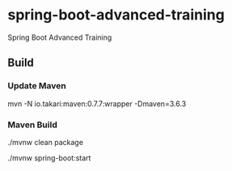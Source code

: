 # spring-boot-advanced-training
Spring Boot Advanced Training


## Build 

### Update Maven


mvn -N io.takari:maven:0.7.7:wrapper -Dmaven=3.6.3


### Maven Build 

./mvnw clean package

./mvnw  spring-boot:start
